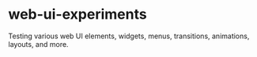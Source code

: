 # web-ui-experiments
Testing various web UI elements, widgets, menus, transitions, animations, layouts, and more.
